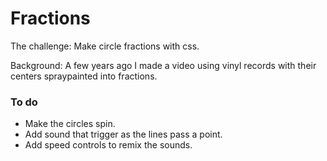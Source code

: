 # Fractions

The challenge: Make circle fractions with css.

Background: A few years ago I made a video using vinyl records with their centers spraypainted into fractions.

### To do 

- Make the circles spin.
- Add sound that trigger as the lines pass a point.
- Add speed controls to remix the sounds.